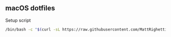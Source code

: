 ## macOS dotfiles

Setup script
```bash
/bin/bash -c "$(curl -sL https://raw.githubusercontent.com/MattRighetti/dotfiles/master/setup.sh)"
```
